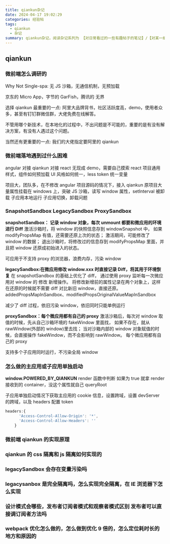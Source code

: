 ```yaml
---
title: qiankun杂记
date: 2024-04-17 19:02:29
categories: 经验帖
tags:
  - qiankun
  - 杂记
summary: qiankun杂记，阅读杂记系列为 【对日常看过的一些有趣帖子的笔记】/【对某一细节进行搜索深入了解后的分析】/【对某一技术原理架构分析后的脑图】，总贴记录 待研究的知识点 及 小知识点，分贴记录大知识点
---
```


## qiankun

### 微前端怎么调研的

Why Not Single-spa: 无 JS 沙箱，无通信机制，无预加载

京东的 Micro App，字节的 GarFish，腾讯的 无界

选择 qiankun 最重要的一点: 阿里大品牌背书，社区活跃度高，demo，使用者众多，甚至有钉钉群微信群，大佬免费在线解答。

不管用哪个新技术，在本地化的过程中，不出问题是不可能的，重要的是有没有解决方案，有没有人遇过这个问题。

当然还有更重要的一点: 我们的大佬指定要阿里的 qiankun

### 微前端落地遇到过什么困难

angular 对接 qiankun 对接 react 无现成 demo，需要自己摸索
react 项目通用样式，组件如何预加载
UI 风格如何统一，less token 统一变量

项目大，团队多，在不修改 angular 项目源码的情况下，接入 qiankun
原项目大量属性挂载在 windows 上，突破 JS 沙箱，读写 window 属性，setInterval 被卸载
子应用本地运行
子应用切换，卸载问题

### SnapshotSandbox LegacySandbox ProxySandbox

**snapshotSandbox： 记录 window 对象，每次 unmount 都要和微应用的环境进行 Diff**
激活沙箱时，将 window 的快照信息存到 windowSnapshot 中，
如果 modifyPropsMap 有值，还需要还原上次的状态；
激活期间，可能修改了 window 的数据；
退出沙箱时，将修改过的信息存到 modifyPropsMap 里面，并且把 window 还原成初始进入的状态。

可应用于不支持 proxy 的浏览器，浪费内存，污染 window

**legacySandbox:在微应用修改 window.xxx 时直接记录 Diff，将其用于环境恢复**
在 snapshotSandbox 的基础上优化了 diff，
通过使用 proxy 监听每一次微应用对 window 的 修改 新增操作。
将修改新增前的属性记录在两个对象上，这样在还原的时候就不需要 diff 对比新旧 window，直接还原。
addedPropsMapInSandbox、modifiedPropsOriginalValueMapInSandbox

减少了 diff 过程，依旧污染 window，依旧同时只能单例运行

**proxySandbox：每个微应用都有自己的 proxy**
激活沙箱后，每次对 window 取值的时候，先从自己沙箱环境的 fakeWindow 里面找，
如果不存在，就从 rawWindow(外部的 window)里去找；
当对沙箱内部的 window 对象赋值的时候，会直接操作 fakeWindow，而不会影响到 rawWindow。
每个微应用都有自己的 proxy

支持多个子应用同时运行，不污染全局 window

### 怎么做的主应用或子应用单独启动

**window.POWERED_BY_QIANKUN**
render 函数中判断 如果为 true 就拿 render 接收到的 container，没这个属性就自己 queryRoot

子应用单独启动情况下获取主应用的 cookie 信息，设置跨域，设置 devServer 的跨域，以及 headers 配置 token

```js
headers:{
      'Access-Control-Allow-Origin': '*',
      'Access-Control-Allow-Headers': ''
    }
```

### 微前端 qiankun 的实现原理

### qiankun 的 css 隔离和 js 隔离如何实现的

### legacySandbox 会存在变量污染吗

### legacysanbox 是完全隔离吗，怎么实现完全隔离，在 IE 浏览器下怎么实现

### 设计模式会哪些，发布者订阅者模式和观察者模式区别 发布者可以直接调订阅者方法吗

### webpack 优化怎么做的，怎么做到优化 9 倍的，怎么定位耗时长的地方和原因的
